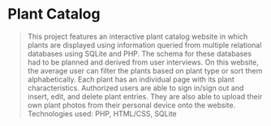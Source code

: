 # Plant Catalog

> This project features an interactive plant catalog website in which plants are displayed using information queried from multiple relational databases using SQLite and PHP. The schema for these databases had to be planned and derived from user interviews. On this website, the average user can filter the plants based on plant type or sort them alphabetically. Each plant has an individual page with its plant characteristics. Authorized users are able to sign in/sign out and insert, edit, and delete plant entries. They are also able to upload their own plant photos from their personal device onto the website. Technologies used: PHP, HTML/CSS, SQLite

